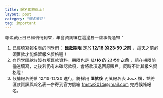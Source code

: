 ```yaml
---
title: 報名即將截止！
layout: post
category: "報名資訊"
tag: important
---
```

報名截止日已經悄悄到來，年會資訊組在這邊有一些事情通知：  

1. 已經填寫報名表的同學們： __匯款期限__ 定於 __12/18 的 23:59 之前__ ，這天之前必須匯款才能保留報名資格喔！
2. 有同學匯款後沒有填匯款資料，期限也是 __12/18 的 23:59 之前__ ，請在期限前儘速填寫，之後若仍有未確認款項，會將款項退回原賬戶，同時不計其報名資格喔！
3. 候補報名將於 12/19-12/26 進行，將採用 __匯款後__ 再填報名表 docx 檔，並將匯款資訊與報名表一併寄到官方信箱 fmstw2014@gmail.com 完成候補報名。
